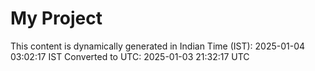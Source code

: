 # My Project

This content is dynamically generated in Indian Time (IST): 2025-01-04 03:02:17 IST
Converted to UTC: 2025-01-03 21:32:17 UTC

